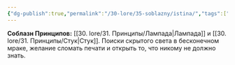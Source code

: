 ```yaml
---
{"dg-publish":true,"permalink":"/30-lore/35-soblazny/istina/","tags":["незримое/соблазн"]}
---
```


**Соблазн Принципов:** [[30. lore/31. Принципы/Лампада\|Лампада]] и [[30. lore/31. Принципы/Стук\|Стук]].
Поиски скрытого света в бесконечном мраке, желание сломать печати и открыть то, что никому не должно знать.